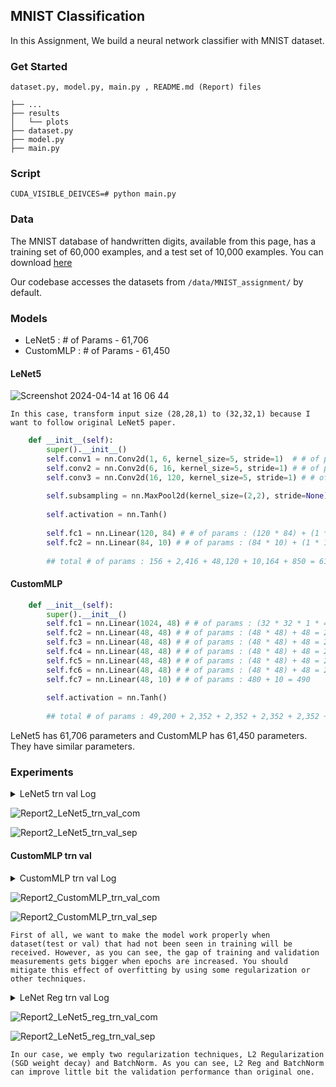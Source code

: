 ## MNIST Classification


In this Assignment, We build a neural network classifier with MNIST dataset.


### Get Started

`dataset.py, model.py, main.py , README.md (Report) files`

```
├── ...
├── results
│   └── plots
├── dataset.py
├── model.py
├── main.py
```

### Script
`CUDA_VISIBLE_DEIVCES=# python main.py`

### Data

The MNIST database of handwritten digits, available from this page, has a training set of 60,000 examples, and a test set of 10,000 examples. You can download [here](http://yann.lecun.com/exdb/mnist/)

Our codebase accesses the datasets from `/data/MNIST_assignment/` by default.

### Models

- LeNet5 : # of Params - 61,706
- CustomMLP : # of Params - 61,450

#### LeNet5

![Screenshot 2024-04-14 at 16 06 44](https://github.com/ma-kjh/Neural-Networks-and-Deep-Learning-2024-1st/assets/132344612/f0e5d3c0-9ada-478f-9aab-34c143b88cb6)

`In this case, transform input size (28,28,1) to (32,32,1) because I want to follow original LeNet5 paper.`

```python
    def __init__(self):
        super().__init__()
        self.conv1 = nn.Conv2d(1, 6, kernel_size=5, stride=1)  # # of params : (5 * 5 * 1 * 6) + (1 * 6) = 156
        self.conv2 = nn.Conv2d(6, 16, kernel_size=5, stride=1) # # of params : (5 * 5 * 6 * 16) + (1 * 16) = 2,416
        self.conv3 = nn.Conv2d(16, 120, kernel_size=5, stride=1) # # of params : (5 * 5 * 16 * 120) + (1 * 120) = 48,120
        
        self.subsampling = nn.MaxPool2d(kernel_size=(2,2), stride=None) 
        
        self.activation = nn.Tanh()
        
        self.fc1 = nn.Linear(120, 84) # # of params : (120 * 84) + (1 * 84) = 10,164
        self.fc2 = nn.Linear(84, 10) # # of params : (84 * 10) + (1 * 10) = 850
        
        ## total # of params : 156 + 2,416 + 48,120 + 10,164 + 850 = 61,706
```

#### CustomMLP

```python
    def __init__(self):
        super().__init__()
        self.fc1 = nn.Linear(1024, 48) # # of params : (32 * 32 * 1 * 48) + 48 = 49,152 + 48 = 49,200
        self.fc2 = nn.Linear(48, 48) # # of params : (48 * 48) + 48 = 2,304 + 48 = 2,352
        self.fc3 = nn.Linear(48, 48) # # of params : (48 * 48) + 48 = 2,304 + 48 = 2,352
        self.fc4 = nn.Linear(48, 48) # # of params : (48 * 48) + 48 = 2,304 + 48 = 2,352
        self.fc5 = nn.Linear(48, 48) # # of params : (48 * 48) + 48 = 2,304 + 48 = 2,352
        self.fc6 = nn.Linear(48, 48) # # of params : (48 * 48) + 48 = 2,304 + 48 = 2,352
        self.fc7 = nn.Linear(48, 10) # # of params : 480 + 10 = 490
        
        self.activation = nn.Tanh()
        
        ## total # of params : 49,200 + 2,352 + 2,352 + 2,352 + 2,352 + 2,352 + 490 = 61,450
```

LeNet5 has 61,706 parameters and CustomMLP has 61,450 parameters. They have similar parameters.


### Experiments

<details>
<summary> LeNet5 trn val Log </summary>
<div>


```
LENET TRAIN AND TEST
TRAIN START!
1|20 - 5.0 % finished
1|20 - TRAIN LOSS : 1.7391
1|20 - TRAIN ACC : 0.7743
1|20 - VAL LOSS : 1.5216
1|20 - VAL ACC : 0.9496
2|20 - 10.0 % finished
2|20 - TRAIN LOSS : 1.5057
2|20 - TRAIN ACC : 0.9630
2|20 - VAL LOSS : 1.4932
2|20 - VAL ACC : 0.9734
3|20 - 15.0 % finished
3|20 - TRAIN LOSS : 1.4894
3|20 - TRAIN ACC : 0.9768
3|20 - VAL LOSS : 1.4837
3|20 - VAL ACC : 0.9820
4|20 - 20.0 % finished
4|20 - TRAIN LOSS : 1.4828
4|20 - TRAIN ACC : 0.9822
4|20 - VAL LOSS : 1.4810
4|20 - VAL ACC : 0.9831
5|20 - 25.0 % finished
5|20 - TRAIN LOSS : 1.4790
5|20 - TRAIN ACC : 0.9852
5|20 - VAL LOSS : 1.4809
5|20 - VAL ACC : 0.9826
6|20 - 30.0 % finished
6|20 - TRAIN LOSS : 1.4768
6|20 - TRAIN ACC : 0.9870
6|20 - VAL LOSS : 1.4774
6|20 - VAL ACC : 0.9860
7|20 - 35.0 % finished
7|20 - TRAIN LOSS : 1.4745
7|20 - TRAIN ACC : 0.9891
7|20 - VAL LOSS : 1.4761
7|20 - VAL ACC : 0.9872
8|20 - 40.0 % finished
8|20 - TRAIN LOSS : 1.4731
8|20 - TRAIN ACC : 0.9902
8|20 - VAL LOSS : 1.4765
8|20 - VAL ACC : 0.9867
9|20 - 45.0 % finished
9|20 - TRAIN LOSS : 1.4718
9|20 - TRAIN ACC : 0.9914
9|20 - VAL LOSS : 1.4754
9|20 - VAL ACC : 0.9875
10|20 - 50.0 % finished
10|20 - TRAIN LOSS : 1.4709
10|20 - TRAIN ACC : 0.9919
10|20 - VAL LOSS : 1.4754
10|20 - VAL ACC : 0.9874
11|20 - 55.00000000000001 % finished
11|20 - TRAIN LOSS : 1.4700
11|20 - TRAIN ACC : 0.9927
11|20 - VAL LOSS : 1.4763
11|20 - VAL ACC : 0.9856
12|20 - 60.0 % finished
12|20 - TRAIN LOSS : 1.4693
12|20 - TRAIN ACC : 0.9936
12|20 - VAL LOSS : 1.4745
12|20 - VAL ACC : 0.9877
13|20 - 65.0 % finished
13|20 - TRAIN LOSS : 1.4686
13|20 - TRAIN ACC : 0.9939
13|20 - VAL LOSS : 1.4738
13|20 - VAL ACC : 0.9890
14|20 - 70.0 % finished
14|20 - TRAIN LOSS : 1.4678
14|20 - TRAIN ACC : 0.9947
14|20 - VAL LOSS : 1.4748
14|20 - VAL ACC : 0.9876
15|20 - 75.0 % finished
15|20 - TRAIN LOSS : 1.4673
15|20 - TRAIN ACC : 0.9949
15|20 - VAL LOSS : 1.4739
15|20 - VAL ACC : 0.9882
16|20 - 80.0 % finished
16|20 - TRAIN LOSS : 1.4669
16|20 - TRAIN ACC : 0.9953
16|20 - VAL LOSS : 1.4739
16|20 - VAL ACC : 0.9880
17|20 - 85.0 % finished
17|20 - TRAIN LOSS : 1.4663
17|20 - TRAIN ACC : 0.9960
17|20 - VAL LOSS : 1.4732
17|20 - VAL ACC : 0.9888
18|20 - 90.0 % finished
18|20 - TRAIN LOSS : 1.4660
18|20 - TRAIN ACC : 0.9961
18|20 - VAL LOSS : 1.4736
18|20 - VAL ACC : 0.9885
19|20 - 95.0 % finished
19|20 - TRAIN LOSS : 1.4658
19|20 - TRAIN ACC : 0.9962
19|20 - VAL LOSS : 1.4732
19|20 - VAL ACC : 0.9888
20|20 - 100.0 % finished
20|20 - TRAIN LOSS : 1.4656
20|20 - TRAIN ACC : 0.9964
20|20 - VAL LOSS : 1.4741
20|20 - VAL ACC : 0.9876
TRAIN END!
TEST FINISHED
TEST LOSS : 1.4741
TEST ACC : 0.9876
```

</div>
</details>

![Report2_LeNet5_trn_val_com](https://github.com/ma-kjh/Neural-Networks-and-Deep-Learning-2024-1st/assets/132344612/0094e4ad-8eb5-4def-98fe-ae713f61bf97)


![Report2_LeNet5_trn_val_sep](https://github.com/ma-kjh/Neural-Networks-and-Deep-Learning-2024-1st/assets/132344612/09f1f987-60d5-4e17-87f5-3b6f706df120)


#### CustomMLP trn val

<details>
<summary> CustomMLP trn val Log </summary>
<div>


```
CUSTOMMLP TRAIN AND TEST
TRAIN START!
1|20 - 5.0 % finished
1|20 - TRAIN LOSS : 1.9639
1|20 - TRAIN ACC : 0.5162
1|20 - VAL LOSS : 1.6972
1|20 - VAL ACC : 0.7639
2|20 - 10.0 % finished
2|20 - TRAIN LOSS : 1.6283
2|20 - TRAIN ACC : 0.8386
2|20 - VAL LOSS : 1.6144
2|20 - VAL ACC : 0.8495
3|20 - 15.0 % finished
3|20 - TRAIN LOSS : 1.5597
3|20 - TRAIN ACC : 0.9060
3|20 - VAL LOSS : 1.5331
3|20 - VAL ACC : 0.9307
4|20 - 20.0 % finished
4|20 - TRAIN LOSS : 1.5271
4|20 - TRAIN ACC : 0.9364
4|20 - VAL LOSS : 1.5278
4|20 - VAL ACC : 0.9339
5|20 - 25.0 % finished
5|20 - TRAIN LOSS : 1.5210
5|20 - TRAIN ACC : 0.9420
5|20 - VAL LOSS : 1.5188
5|20 - VAL ACC : 0.9433
6|20 - 30.0 % finished
6|20 - TRAIN LOSS : 1.5155
6|20 - TRAIN ACC : 0.9470
6|20 - VAL LOSS : 1.5234
6|20 - VAL ACC : 0.9382
7|20 - 35.0 % finished
7|20 - TRAIN LOSS : 1.5148
7|20 - TRAIN ACC : 0.9471
7|20 - VAL LOSS : 1.5168
7|20 - VAL ACC : 0.9448
8|20 - 40.0 % finished
8|20 - TRAIN LOSS : 1.5135
8|20 - TRAIN ACC : 0.9484
8|20 - VAL LOSS : 1.5133
8|20 - VAL ACC : 0.9482
9|20 - 45.0 % finished
9|20 - TRAIN LOSS : 1.5117
9|20 - TRAIN ACC : 0.9502
9|20 - VAL LOSS : 1.5215
9|20 - VAL ACC : 0.9398
10|20 - 50.0 % finished
10|20 - TRAIN LOSS : 1.5090
10|20 - TRAIN ACC : 0.9524
10|20 - VAL LOSS : 1.5173
10|20 - VAL ACC : 0.9432
11|20 - 55.00000000000001 % finished
11|20 - TRAIN LOSS : 1.5071
11|20 - TRAIN ACC : 0.9542
11|20 - VAL LOSS : 1.5131
11|20 - VAL ACC : 0.9488
12|20 - 60.0 % finished
12|20 - TRAIN LOSS : 1.5081
12|20 - TRAIN ACC : 0.9530
12|20 - VAL LOSS : 1.5094
12|20 - VAL ACC : 0.9516
13|20 - 65.0 % finished
13|20 - TRAIN LOSS : 1.5044
13|20 - TRAIN ACC : 0.9570
13|20 - VAL LOSS : 1.5087
13|20 - VAL ACC : 0.9530
14|20 - 70.0 % finished
14|20 - TRAIN LOSS : 1.5054
14|20 - TRAIN ACC : 0.9564
14|20 - VAL LOSS : 1.5123
14|20 - VAL ACC : 0.9490
15|20 - 75.0 % finished
15|20 - TRAIN LOSS : 1.5045
15|20 - TRAIN ACC : 0.9569
15|20 - VAL LOSS : 1.5145
15|20 - VAL ACC : 0.9474
16|20 - 80.0 % finished
16|20 - TRAIN LOSS : 1.5037
16|20 - TRAIN ACC : 0.9578
16|20 - VAL LOSS : 1.5094
16|20 - VAL ACC : 0.9523
17|20 - 85.0 % finished
17|20 - TRAIN LOSS : 1.5035
17|20 - TRAIN ACC : 0.9580
17|20 - VAL LOSS : 1.5056
17|20 - VAL ACC : 0.9560
18|20 - 90.0 % finished
18|20 - TRAIN LOSS : 1.5038
18|20 - TRAIN ACC : 0.9573
18|20 - VAL LOSS : 1.5084
18|20 - VAL ACC : 0.9526
19|20 - 95.0 % finished
19|20 - TRAIN LOSS : 1.5030
19|20 - TRAIN ACC : 0.9584
19|20 - VAL LOSS : 1.5061
19|20 - VAL ACC : 0.9546
20|20 - 100.0 % finished
20|20 - TRAIN LOSS : 1.5028
20|20 - TRAIN ACC : 0.9587
20|20 - VAL LOSS : 1.5079
20|20 - VAL ACC : 0.9532
TRAIN END!
TEST FINISHED
TEST LOSS : 1.5079
TEST ACC : 0.9532
```

</div>
</details>

![Report2_CustomMLP_trn_val_com](https://github.com/ma-kjh/Neural-Networks-and-Deep-Learning-2024-1st/assets/132344612/f9fa7992-ff2c-4c7c-aaf0-9be0f19634ff)


![Report2_CustomMLP_trn_val_sep](https://github.com/ma-kjh/Neural-Networks-and-Deep-Learning-2024-1st/assets/132344612/9cb18487-ac4f-4304-bd4f-4df56246b102)



`First of all, we want to make the model work properly when dataset(test or val) that had not been seen in training will be received. However, as you can see, the gap of training and validation measurements gets bigger when epochs are increased. You should mitigate this effect of overfitting by using some regularization or other techniques.`



<details>
<summary> LeNet Reg trn val Log </summary>
<div>


```
LENET REG TRAIN AND TEST
TRAIN START!
1|20 - 5.0 % finished
1|20 - TRAIN LOSS : 1.5420
1|20 - TRAIN ACC : 0.9483
1|20 - VAL LOSS : 1.4865
1|20 - VAL ACC : 0.9813
2|20 - 10.0 % finished
2|20 - TRAIN LOSS : 1.4873
2|20 - TRAIN ACC : 0.9802
2|20 - VAL LOSS : 1.4794
2|20 - VAL ACC : 0.9854
3|20 - 15.0 % finished
3|20 - TRAIN LOSS : 1.4816
3|20 - TRAIN ACC : 0.9836
3|20 - VAL LOSS : 1.4764
3|20 - VAL ACC : 0.9883
4|20 - 20.0 % finished
4|20 - TRAIN LOSS : 1.4777
4|20 - TRAIN ACC : 0.9869
4|20 - VAL LOSS : 1.4755
4|20 - VAL ACC : 0.9886
5|20 - 25.0 % finished
5|20 - TRAIN LOSS : 1.4755
5|20 - TRAIN ACC : 0.9886
5|20 - VAL LOSS : 1.4731
5|20 - VAL ACC : 0.9909
6|20 - 30.0 % finished
6|20 - TRAIN LOSS : 1.4743
6|20 - TRAIN ACC : 0.9895
6|20 - VAL LOSS : 1.4727
6|20 - VAL ACC : 0.9907
7|20 - 35.0 % finished
7|20 - TRAIN LOSS : 1.4728
7|20 - TRAIN ACC : 0.9909
7|20 - VAL LOSS : 1.4724
7|20 - VAL ACC : 0.9906
8|20 - 40.0 % finished
8|20 - TRAIN LOSS : 1.4721
8|20 - TRAIN ACC : 0.9912
8|20 - VAL LOSS : 1.4723
8|20 - VAL ACC : 0.9908
9|20 - 45.0 % finished
9|20 - TRAIN LOSS : 1.4712
9|20 - TRAIN ACC : 0.9920
9|20 - VAL LOSS : 1.4722
9|20 - VAL ACC : 0.9905
10|20 - 50.0 % finished
10|20 - TRAIN LOSS : 1.4706
10|20 - TRAIN ACC : 0.9925
10|20 - VAL LOSS : 1.4718
10|20 - VAL ACC : 0.9907
11|20 - 55.00000000000001 % finished
11|20 - TRAIN LOSS : 1.4697
11|20 - TRAIN ACC : 0.9933
11|20 - VAL LOSS : 1.4716
11|20 - VAL ACC : 0.9913
12|20 - 60.0 % finished
12|20 - TRAIN LOSS : 1.4694
12|20 - TRAIN ACC : 0.9934
12|20 - VAL LOSS : 1.4737
12|20 - VAL ACC : 0.9891
13|20 - 65.0 % finished
13|20 - TRAIN LOSS : 1.4691
13|20 - TRAIN ACC : 0.9941
13|20 - VAL LOSS : 1.4709
13|20 - VAL ACC : 0.9916
14|20 - 70.0 % finished
14|20 - TRAIN LOSS : 1.4688
14|20 - TRAIN ACC : 0.9938
14|20 - VAL LOSS : 1.4708
14|20 - VAL ACC : 0.9910
15|20 - 75.0 % finished
15|20 - TRAIN LOSS : 1.4683
15|20 - TRAIN ACC : 0.9945
15|20 - VAL LOSS : 1.4714
15|20 - VAL ACC : 0.9916
16|20 - 80.0 % finished
16|20 - TRAIN LOSS : 1.4678
16|20 - TRAIN ACC : 0.9948
16|20 - VAL LOSS : 1.4705
16|20 - VAL ACC : 0.9924
17|20 - 85.0 % finished
17|20 - TRAIN LOSS : 1.4674
17|20 - TRAIN ACC : 0.9952
17|20 - VAL LOSS : 1.4706
17|20 - VAL ACC : 0.9921
18|20 - 90.0 % finished
18|20 - TRAIN LOSS : 1.4674
18|20 - TRAIN ACC : 0.9951
18|20 - VAL LOSS : 1.4701
18|20 - VAL ACC : 0.9923
19|20 - 95.0 % finished
19|20 - TRAIN LOSS : 1.4666
19|20 - TRAIN ACC : 0.9959
19|20 - VAL LOSS : 1.4706
19|20 - VAL ACC : 0.9917
20|20 - 100.0 % finished
20|20 - TRAIN LOSS : 1.4664
20|20 - TRAIN ACC : 0.9961
20|20 - VAL LOSS : 1.4705
20|20 - VAL ACC : 0.9914
TRAIN END!
TEST FINISHED
TEST LOSS : 1.4705
TEST ACC : 0.9914
```


</div>
</details>

![Report2_LeNet5_reg_trn_val_com](https://github.com/ma-kjh/Neural-Networks-and-Deep-Learning-2024-1st/assets/132344612/6607068f-9a18-4a2b-9b94-5634140d2526)


![Report2_LeNet5_reg_trn_val_sep](https://github.com/ma-kjh/Neural-Networks-and-Deep-Learning-2024-1st/assets/132344612/388dd726-9d77-4775-aee9-97dfce83cc2c)


`In our case, we emply two regularization techniques, L2 Regularization (SGD weight decay) and BatchNorm. As you can see, L2 Reg and BatchNorm can improve little bit the validation performance than original one.`


